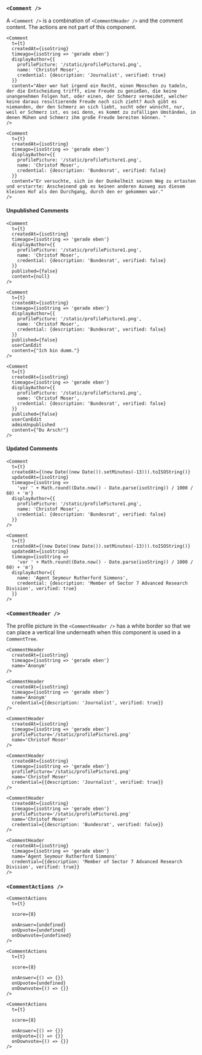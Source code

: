 ### `<Comment />`

A `<Comment />` is a combination of `<CommentHeader />` and the comment content. The actions are not part of this component.

```react|noSource,span-4
<Comment
  t={t}
  createdAt={isoString}
  timeago={isoString => 'gerade eben'}
  displayAuthor={{
    profilePicture: '/static/profilePicture1.png',
    name: 'Christof Moser',
    credential: {description: 'Journalist', verified: true}
  }}
  content="Aber wer hat irgend ein Recht, einen Menschen zu tadeln, der die Entscheidung trifft, eine Freude zu genießen, die keine unangenehmen Folgen hat, oder einen, der Schmerz vermeidet, welcher keine daraus resultierende Freude nach sich zieht? Auch gibt es niemanden, der den Schmerz an sich liebt, sucht oder wünscht, nur, weil er Schmerz ist, es sei denn, es kommt zu zufälligen Umständen, in denen Mühen und Schmerz ihm große Freude bereiten können. "
/>
```

```react|noSource,span-2
<Comment
  t={t}
  createdAt={isoString}
  timeago={isoString => 'gerade eben'}
  displayAuthor={{
    profilePicture: '/static/profilePicture1.png',
    name: 'Christof Moser',
    credential: {description: 'Bundesrat', verified: false}
  }}
  content="Er versuchte, sich in der Dunkelheit seinen Weg zu ertasten und erstarrte: Anscheinend gab es keinen anderen Ausweg aus diesem kleinen Hof als den Durchgang, durch den er gekommen war."
/>
```

#### Unpublished Comments

```react|span-2
<Comment
  t={t}
  createdAt={isoString}
  timeago={isoString => 'gerade eben'}
  displayAuthor={{
    profilePicture: '/static/profilePicture1.png',
    name: 'Christof Moser',
    credential: {description: 'Bundesrat', verified: false}
  }}
  published={false}
  content={null}
/>
```

```react|span-2
<Comment
  t={t}
  createdAt={isoString}
  timeago={isoString => 'gerade eben'}
  displayAuthor={{
    profilePicture: '/static/profilePicture1.png',
    name: 'Christof Moser',
    credential: {description: 'Bundesrat', verified: false}
  }}
  published={false}
  userCanEdit
  content={"Ich bin dumm."}
/>
```

```react|span-2
<Comment
  t={t}
  createdAt={isoString}
  timeago={isoString => 'gerade eben'}
  displayAuthor={{
    profilePicture: '/static/profilePicture1.png',
    name: 'Christof Moser',
    credential: {description: 'Bundesrat', verified: false}
  }}
  published={false}
  userCanEdit
  adminUnpublished
  content={"Du Arsch!"}
/>
```

#### Updated Comments

```react|span-3
<Comment
  t={t}
  createdAt={(new Date((new Date()).setMinutes(-13))).toISOString()}
  updatedAt={isoString}
  timeago={isoString =>
    'vor ' + Math.round((Date.now() - Date.parse(isoString)) / 1000 / 60) + 'm'}
  displayAuthor={{
    profilePicture: '/static/profilePicture1.png',
    name: 'Christof Moser',
    credential: {description: 'Bundesrat', verified: false}
  }}
/>
```

```react|span-3
<Comment
  t={t}
  createdAt={(new Date((new Date()).setMinutes(-13))).toISOString()}
  updatedAt={isoString}
  timeago={isoString =>
    'vor ' + Math.round((Date.now() - Date.parse(isoString)) / 1000 / 60) + 'm'}
  displayAuthor={{
    name: 'Agent Seymour Rutherford Simmons',
    credential: {description: 'Member of Sector 7 Advanced Research Division', verified: true}
  }}
/>
```

### `<CommentHeader />`

The profile picture in the `<CommentHeader />` has a white border so that we can place a vertical line underneath when this component is used in a `CommentTree`.

```react|noSource,span-2
<CommentHeader
  createdAt={isoString}
  timeago={isoString => 'gerade eben'}
  name='Anonym'
/>
```

```react|noSource,span-2
<CommentHeader
  createdAt={isoString}
  timeago={isoString => 'gerade eben'}
  name='Anonym'
  credential={{description: 'Journalist', verified: true}}
/>
```

```react|noSource,span-2
<CommentHeader
  createdAt={isoString}
  timeago={isoString => 'gerade eben'}
  profilePicture='/static/profilePicture1.png'
  name='Christof Moser'
/>
```

```react|noSource,span-2
<CommentHeader
  createdAt={isoString}
  timeago={isoString => 'gerade eben'}
  profilePicture='/static/profilePicture1.png'
  name='Christof Moser'
  credential={{description: 'Journalist', verified: true}}
/>
```

```react|noSource,span-2
<CommentHeader
  createdAt={isoString}
  timeago={isoString => 'gerade eben'}
  profilePicture='/static/profilePicture1.png'
  name='Christof Moser'
  credential={{description: 'Bundesrat', verified: false}}
/>
```

```react|noSource,span-2
<CommentHeader
  createdAt={isoString}
  timeago={isoString => 'gerade eben'}
  name='Agent Seymour Rutherford Simmons'
  credential={{description: 'Member of Sector 7 Advanced Research Division', verified: true}}
/>
```

### `<CommentActions />`

```react|noSource,span-2
<CommentActions
  t={t}

  score={8}

  onAnswer={undefined}
  onUpvote={undefined}
  onDownvote={undefined}
/>
```
```react|noSource,span-2
<CommentActions
  t={t}

  score={8}

  onAnswer={() => {}}
  onUpvote={undefined}
  onDownvote={() => {}}
/>
```
```react|noSource,span-2
<CommentActions
  t={t}

  score={8}

  onAnswer={() => {}}
  onUpvote={() => {}}
  onDownvote={() => {}}
/>
```
